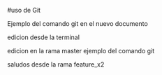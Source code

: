 #uso de Git

Ejemplo del comando git en el nuevo documento


edicion desde la terminal

edicion en la rama master
ejemplo del comando git

saludos desde la rama feature_x2

